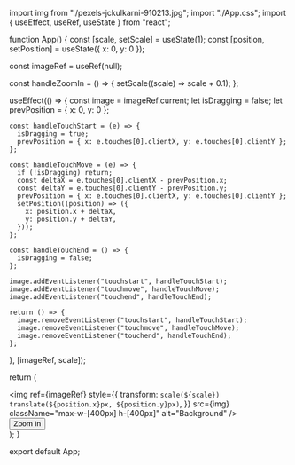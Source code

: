 import img from "./pexels-jckulkarni-910213.jpg";
import "./App.css";
import { useEffect, useRef, useState } from "react";

function App() {
  const [scale, setScale] = useState(1);
  const [position, setPosition] = useState({ x: 0, y: 0 });

  const imageRef = useRef(null);

  const handleZoomIn = () => {
    setScale((scale) => scale + 0.1);
  };

  useEffect(() => {
    const image = imageRef.current;
    let isDragging = false;
    let prevPosition = { x: 0, y: 0 };

    const handleTouchStart = (e) => {
      isDragging = true;
      prevPosition = { x: e.touches[0].clientX, y: e.touches[0].clientY };
    };

    const handleTouchMove = (e) => {
      if (!isDragging) return;
      const deltaX = e.touches[0].clientX - prevPosition.x;
      const deltaY = e.touches[0].clientY - prevPosition.y;
      prevPosition = { x: e.touches[0].clientX, y: e.touches[0].clientY };
      setPosition((position) => ({
        x: position.x + deltaX,
        y: position.y + deltaY,
      }));
    };

    const handleTouchEnd = () => {
      isDragging = false;
    };

    image.addEventListener("touchstart", handleTouchStart);
    image.addEventListener("touchmove", handleTouchMove);
    image.addEventListener("touchend", handleTouchEnd);

    return () => {
      image.removeEventListener("touchstart", handleTouchStart);
      image.removeEventListener("touchmove", handleTouchMove);
      image.removeEventListener("touchend", handleTouchEnd);
    };
  }, [imageRef, scale]);

  return (
    <div className="flex flex-col justify-center items-center h-[100vh]">
      <div className="h-[400px] w-[400px] border-4 border-blue-600 overflow-hidden">
        <img
          ref={imageRef}
          style={{
            transform: `scale(${scale}) translate(${position.x}px, ${position.y}px)`,
          }}
          src={img}
          className="max-w-[400px] h-[400px]"
          alt="Background"
        />
      </div>
      <button onClick={handleZoomIn} className="bg-cyan-600 py-2 px-1 rounded-md mt-2">
        Zoom In
      </button>
    </div>
  );
}

export default App;

